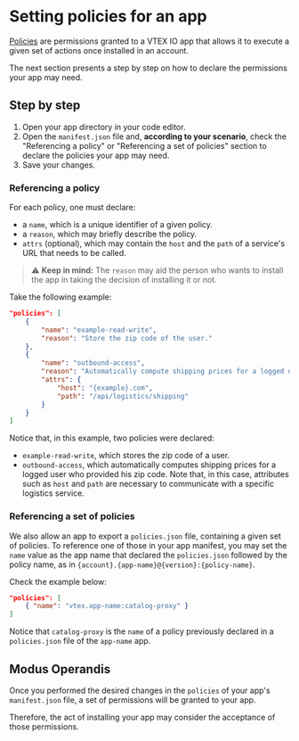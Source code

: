 # Setting policies for an app

[Policies]() are permissions granted to a VTEX IO app that allows it to execute a given set of actions once installed in an account.

The next section presents a step by step on how to declare the permissions your app may need.

## Step by step

1. Open your app directory in your code editor.
2. Open the `manifest.json` file and, **according to your scenario**, check the "Referencing a policy" or "Referencing a set of policies" section to declare the policies your app may need.
3. Save your changes.

### Referencing a policy

For each policy, one must declare:

- a `name`, which is a unique identifier of a given policy.
- a `reason`, which may briefly describe the policy.
- `attrs` (optional), which may contain the `host` and the `path` of a service's URL that needs to be called.
>:warning: **Keep in mind:** The `reason` may aid the person who wants to install the app in taking the decision of installing it or not.


Take the following example:

```json
"policies": [
    {
        "name": "example-read-write",
        "reason": "Store the zip code of the user."
    },
    {
        "name": "outbound-access",
        "reason": "Automatically compute shipping prices for a logged user who gave us their zip code.",
        "attrs": {
            "host": "{example}.com",
            "path": "/api/logistics/shipping"
        }
    }
]
```

Notice that, in this example, two policies were declared:

- `example-read-write`, which stores the zip code of a user.
- `outbound-access`, which automatically computes shipping prices for a logged user who provided his zip code. Note that, in this case, attributes such as `host` and `path` are necessary to communicate with a specific logistics service.

### Referencing a set of policies

We also allow an app to export a `policies.json` file, containing a given set of policies. To reference one of those in your app manifest, you may set the `name` value as the app name that declared the `policies.json` followed by the policy name, as in `{account}.{app-name}@{version}:{policy-name}`.

Check the example below:

```json
"policies": [
    { "name": "vtex.app-name:catalog-proxy" }
]
```

Notice that `catalog-proxy` is the `name` of a policy previously declared in a `policies.json` file of the `app-name` app.

## Modus Operandis

Once you performed the desired changes in the `policies` of your app's `manifest.json` file, a set of permissions will be granted to your app. 

Therefore, the act of installing your app may consider the acceptance of those permissions.
